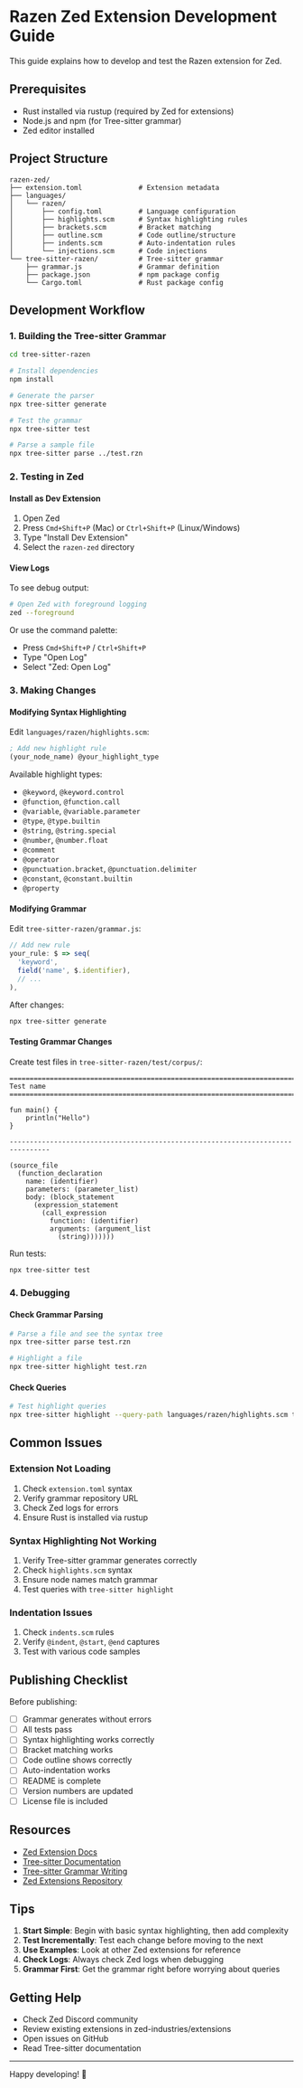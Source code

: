 # Razen Zed Extension Development Guide

This guide explains how to develop and test the Razen extension for Zed.

## Prerequisites

- Rust installed via rustup (required by Zed for extensions)
- Node.js and npm (for Tree-sitter grammar)
- Zed editor installed

## Project Structure

```
razen-zed/
├── extension.toml              # Extension metadata
├── languages/
│   └── razen/
│       ├── config.toml         # Language configuration
│       ├── highlights.scm      # Syntax highlighting rules
│       ├── brackets.scm        # Bracket matching
│       ├── outline.scm         # Code outline/structure
│       ├── indents.scm         # Auto-indentation rules
│       └── injections.scm      # Code injections
└── tree-sitter-razen/          # Tree-sitter grammar
    ├── grammar.js              # Grammar definition
    ├── package.json            # npm package config
    └── Cargo.toml              # Rust package config
```

## Development Workflow

### 1. Building the Tree-sitter Grammar

```bash
cd tree-sitter-razen

# Install dependencies
npm install

# Generate the parser
npx tree-sitter generate

# Test the grammar
npx tree-sitter test

# Parse a sample file
npx tree-sitter parse ../test.rzn
```

### 2. Testing in Zed

#### Install as Dev Extension

1. Open Zed
2. Press `Cmd+Shift+P` (Mac) or `Ctrl+Shift+P` (Linux/Windows)
3. Type "Install Dev Extension"
4. Select the `razen-zed` directory

#### View Logs

To see debug output:

```bash
# Open Zed with foreground logging
zed --foreground
```

Or use the command palette:
- Press `Cmd+Shift+P` / `Ctrl+Shift+P`
- Type "Open Log"
- Select "Zed: Open Log"

### 3. Making Changes

#### Modifying Syntax Highlighting

Edit `languages/razen/highlights.scm`:

```scheme
; Add new highlight rule
(your_node_name) @your_highlight_type
```

Available highlight types:
- `@keyword`, `@keyword.control`
- `@function`, `@function.call`
- `@variable`, `@variable.parameter`
- `@type`, `@type.builtin`
- `@string`, `@string.special`
- `@number`, `@number.float`
- `@comment`
- `@operator`
- `@punctuation.bracket`, `@punctuation.delimiter`
- `@constant`, `@constant.builtin`
- `@property`

#### Modifying Grammar

Edit `tree-sitter-razen/grammar.js`:

```javascript
// Add new rule
your_rule: $ => seq(
  'keyword',
  field('name', $.identifier),
  // ...
),
```

After changes:
```bash
npx tree-sitter generate
```

#### Testing Grammar Changes

Create test files in `tree-sitter-razen/test/corpus/`:

```
================================================================================
Test name
================================================================================

fun main() {
    println("Hello")
}

--------------------------------------------------------------------------------

(source_file
  (function_declaration
    name: (identifier)
    parameters: (parameter_list)
    body: (block_statement
      (expression_statement
        (call_expression
          function: (identifier)
          arguments: (argument_list
            (string)))))))
```

Run tests:
```bash
npx tree-sitter test
```

### 4. Debugging

#### Check Grammar Parsing

```bash
# Parse a file and see the syntax tree
npx tree-sitter parse test.rzn

# Highlight a file
npx tree-sitter highlight test.rzn
```

#### Check Queries

```bash
# Test highlight queries
npx tree-sitter highlight --query-path languages/razen/highlights.scm test.rzn
```

## Common Issues

### Extension Not Loading

1. Check `extension.toml` syntax
2. Verify grammar repository URL
3. Check Zed logs for errors
4. Ensure Rust is installed via rustup

### Syntax Highlighting Not Working

1. Verify Tree-sitter grammar generates correctly
2. Check `highlights.scm` syntax
3. Ensure node names match grammar
4. Test queries with `tree-sitter highlight`

### Indentation Issues

1. Check `indents.scm` rules
2. Verify `@indent`, `@start`, `@end` captures
3. Test with various code samples

## Publishing Checklist

Before publishing:

- [ ] Grammar generates without errors
- [ ] All tests pass
- [ ] Syntax highlighting works correctly
- [ ] Bracket matching works
- [ ] Code outline shows correctly
- [ ] Auto-indentation works
- [ ] README is complete
- [ ] Version numbers are updated
- [ ] License file is included

## Resources

- [Zed Extension Docs](https://zed.dev/docs/extensions)
- [Tree-sitter Documentation](https://tree-sitter.github.io)
- [Tree-sitter Grammar Writing](https://tree-sitter.github.io/tree-sitter/creating-parsers)
- [Zed Extensions Repository](https://github.com/zed-industries/extensions)

## Tips

1. **Start Simple**: Begin with basic syntax highlighting, then add complexity
2. **Test Incrementally**: Test each change before moving to the next
3. **Use Examples**: Look at other Zed extensions for reference
4. **Check Logs**: Always check Zed logs when debugging
5. **Grammar First**: Get the grammar right before worrying about queries

## Getting Help

- Check Zed Discord community
- Review existing extensions in zed-industries/extensions
- Open issues on GitHub
- Read Tree-sitter documentation

---

Happy developing! 🚀
